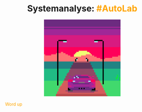 <h1 align="center">
  Systemanalyse: <span style="color:orange;">#AutoLab</span>
</h1>


<p align="center">
  <img src="./Assets/coolesGif.gif" width="250">
</p>

<span style="color:orange;">Word up</span>
